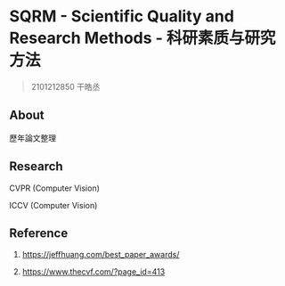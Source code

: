 # SQRM - Scientific Quality and Research Methods - 科研素质与研究方法

> 2101212850 干皓丞

## About

歷年論文整理

## Research

CVPR (Computer Vision)

ICCV (Computer Vision)



## Reference

1. https://jeffhuang.com/best_paper_awards/

2. https://www.thecvf.com/?page_id=413

